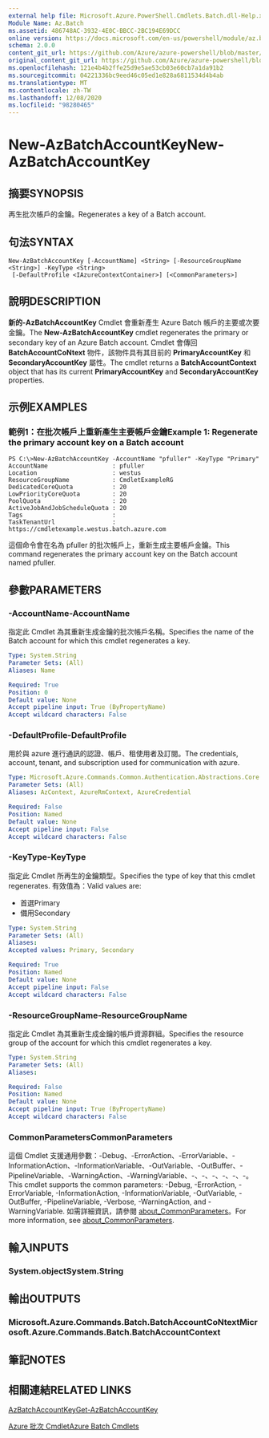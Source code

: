 ```yaml
---
external help file: Microsoft.Azure.PowerShell.Cmdlets.Batch.dll-Help.xml
Module Name: Az.Batch
ms.assetid: 486748AC-3932-4E0C-BBCC-2BC194E69DCC
online version: https://docs.microsoft.com/en-us/powershell/module/az.batch/new-azbatchaccountkey
schema: 2.0.0
content_git_url: https://github.com/Azure/azure-powershell/blob/master/src/Batch/Batch/help/New-AzBatchAccountKey.md
original_content_git_url: https://github.com/Azure/azure-powershell/blob/master/src/Batch/Batch/help/New-AzBatchAccountKey.md
ms.openlocfilehash: 121e4b4b2ffe25d9e5ae53cb03e60cb7a1da91b2
ms.sourcegitcommit: 04221336bc9eed46c05ed1e828a6811534d4b4ab
ms.translationtype: MT
ms.contentlocale: zh-TW
ms.lasthandoff: 12/08/2020
ms.locfileid: "98280465"
---
```

# <span data-ttu-id="805f9-101">New-AzBatchAccountKey</span><span class="sxs-lookup"><span data-stu-id="805f9-101">New-AzBatchAccountKey</span></span>

## <span data-ttu-id="805f9-102">摘要</span><span class="sxs-lookup"><span data-stu-id="805f9-102">SYNOPSIS</span></span>
<span data-ttu-id="805f9-103">再生批次帳戶的金鑰。</span><span class="sxs-lookup"><span data-stu-id="805f9-103">Regenerates a key of a Batch account.</span></span>

## <span data-ttu-id="805f9-104">句法</span><span class="sxs-lookup"><span data-stu-id="805f9-104">SYNTAX</span></span>

```
New-AzBatchAccountKey [-AccountName] <String> [-ResourceGroupName <String>] -KeyType <String>
 [-DefaultProfile <IAzureContextContainer>] [<CommonParameters>]
```

## <span data-ttu-id="805f9-105">說明</span><span class="sxs-lookup"><span data-stu-id="805f9-105">DESCRIPTION</span></span>
<span data-ttu-id="805f9-106">**新的-AzBatchAccountKey** Cmdlet 會重新產生 Azure Batch 帳戶的主要或次要金鑰。</span><span class="sxs-lookup"><span data-stu-id="805f9-106">The **New-AzBatchAccountKey** cmdlet regenerates the primary or secondary key of an Azure Batch account.</span></span>
<span data-ttu-id="805f9-107">Cmdlet 會傳回 **BatchAccountCoNtext** 物件，該物件具有其目前的 **PrimaryAccountKey** 和 **SecondaryAccountKey** 屬性。</span><span class="sxs-lookup"><span data-stu-id="805f9-107">The cmdlet returns a **BatchAccountContext** object that has its current **PrimaryAccountKey** and **SecondaryAccountKey** properties.</span></span>

## <span data-ttu-id="805f9-108">示例</span><span class="sxs-lookup"><span data-stu-id="805f9-108">EXAMPLES</span></span>

### <span data-ttu-id="805f9-109">範例1：在批次帳戶上重新產生主要帳戶金鑰</span><span class="sxs-lookup"><span data-stu-id="805f9-109">Example 1: Regenerate the primary account key on a Batch account</span></span>
```
PS C:\>New-AzBatchAccountKey -AccountName "pfuller" -KeyType "Primary"
AccountName                  : pfuller
Location                     : westus
ResourceGroupName            : CmdletExampleRG
DedicatedCoreQuota           : 20
LowPriorityCoreQuota         : 20
PoolQuota                    : 20
ActiveJobAndJobScheduleQuota : 20
Tags                         :
TaskTenantUrl                : https://cmdletexample.westus.batch.azure.com
```

<span data-ttu-id="805f9-110">這個命令會在名為 pfuller 的批次帳戶上，重新生成主要帳戶金鑰。</span><span class="sxs-lookup"><span data-stu-id="805f9-110">This command regenerates the primary account key on the Batch account named pfuller.</span></span>

## <span data-ttu-id="805f9-111">參數</span><span class="sxs-lookup"><span data-stu-id="805f9-111">PARAMETERS</span></span>

### <span data-ttu-id="805f9-112">-AccountName</span><span class="sxs-lookup"><span data-stu-id="805f9-112">-AccountName</span></span>
<span data-ttu-id="805f9-113">指定此 Cmdlet 為其重新生成金鑰的批次帳戶名稱。</span><span class="sxs-lookup"><span data-stu-id="805f9-113">Specifies the name of the Batch account for which this cmdlet regenerates a key.</span></span>

```yaml
Type: System.String
Parameter Sets: (All)
Aliases: Name

Required: True
Position: 0
Default value: None
Accept pipeline input: True (ByPropertyName)
Accept wildcard characters: False
```

### <span data-ttu-id="805f9-114">-DefaultProfile</span><span class="sxs-lookup"><span data-stu-id="805f9-114">-DefaultProfile</span></span>
<span data-ttu-id="805f9-115">用於與 azure 進行通訊的認證、帳戶、租使用者及訂閱。</span><span class="sxs-lookup"><span data-stu-id="805f9-115">The credentials, account, tenant, and subscription used for communication with azure.</span></span>

```yaml
Type: Microsoft.Azure.Commands.Common.Authentication.Abstractions.Core.IAzureContextContainer
Parameter Sets: (All)
Aliases: AzContext, AzureRmContext, AzureCredential

Required: False
Position: Named
Default value: None
Accept pipeline input: False
Accept wildcard characters: False
```

### <span data-ttu-id="805f9-116">-KeyType</span><span class="sxs-lookup"><span data-stu-id="805f9-116">-KeyType</span></span>
<span data-ttu-id="805f9-117">指定此 Cmdlet 所再生的金鑰類型。</span><span class="sxs-lookup"><span data-stu-id="805f9-117">Specifies the type of key that this cmdlet regenerates.</span></span>
<span data-ttu-id="805f9-118">有效值為：</span><span class="sxs-lookup"><span data-stu-id="805f9-118">Valid values are:</span></span>
- <span data-ttu-id="805f9-119">首選</span><span class="sxs-lookup"><span data-stu-id="805f9-119">Primary</span></span>
- <span data-ttu-id="805f9-120">備用</span><span class="sxs-lookup"><span data-stu-id="805f9-120">Secondary</span></span>

```yaml
Type: System.String
Parameter Sets: (All)
Aliases:
Accepted values: Primary, Secondary

Required: True
Position: Named
Default value: None
Accept pipeline input: False
Accept wildcard characters: False
```

### <span data-ttu-id="805f9-121">-ResourceGroupName</span><span class="sxs-lookup"><span data-stu-id="805f9-121">-ResourceGroupName</span></span>
<span data-ttu-id="805f9-122">指定此 Cmdlet 為其重新生成金鑰的帳戶資源群組。</span><span class="sxs-lookup"><span data-stu-id="805f9-122">Specifies the resource group of the account for which this cmdlet regenerates a key.</span></span>

```yaml
Type: System.String
Parameter Sets: (All)
Aliases:

Required: False
Position: Named
Default value: None
Accept pipeline input: True (ByPropertyName)
Accept wildcard characters: False
```

### <span data-ttu-id="805f9-123">CommonParameters</span><span class="sxs-lookup"><span data-stu-id="805f9-123">CommonParameters</span></span>
<span data-ttu-id="805f9-124">這個 Cmdlet 支援通用參數：-Debug、-ErrorAction、-ErrorVariable、-InformationAction、-InformationVariable、-OutVariable、-OutBuffer、-PipelineVariable、-WarningAction、-WarningVariable、-、-、-、-、-、-。</span><span class="sxs-lookup"><span data-stu-id="805f9-124">This cmdlet supports the common parameters: -Debug, -ErrorAction, -ErrorVariable, -InformationAction, -InformationVariable, -OutVariable, -OutBuffer, -PipelineVariable, -Verbose, -WarningAction, and -WarningVariable.</span></span> <span data-ttu-id="805f9-125">如需詳細資訊，請參閱 [about_CommonParameters](http://go.microsoft.com/fwlink/?LinkID=113216)。</span><span class="sxs-lookup"><span data-stu-id="805f9-125">For more information, see [about_CommonParameters](http://go.microsoft.com/fwlink/?LinkID=113216).</span></span>

## <span data-ttu-id="805f9-126">輸入</span><span class="sxs-lookup"><span data-stu-id="805f9-126">INPUTS</span></span>

### <span data-ttu-id="805f9-127">System.object</span><span class="sxs-lookup"><span data-stu-id="805f9-127">System.String</span></span>

## <span data-ttu-id="805f9-128">輸出</span><span class="sxs-lookup"><span data-stu-id="805f9-128">OUTPUTS</span></span>

### <span data-ttu-id="805f9-129">Microsoft.Azure.Commands.Batch.BatchAccountCoNtext</span><span class="sxs-lookup"><span data-stu-id="805f9-129">Microsoft.Azure.Commands.Batch.BatchAccountContext</span></span>

## <span data-ttu-id="805f9-130">筆記</span><span class="sxs-lookup"><span data-stu-id="805f9-130">NOTES</span></span>

## <span data-ttu-id="805f9-131">相關連結</span><span class="sxs-lookup"><span data-stu-id="805f9-131">RELATED LINKS</span></span>

[<span data-ttu-id="805f9-132">AzBatchAccountKey</span><span class="sxs-lookup"><span data-stu-id="805f9-132">Get-AzBatchAccountKey</span></span>](./Get-AzBatchAccountKey.md)

[<span data-ttu-id="805f9-133">Azure 批次 Cmdlet</span><span class="sxs-lookup"><span data-stu-id="805f9-133">Azure Batch Cmdlets</span></span>](/powershell/module/Az.Batch/)

